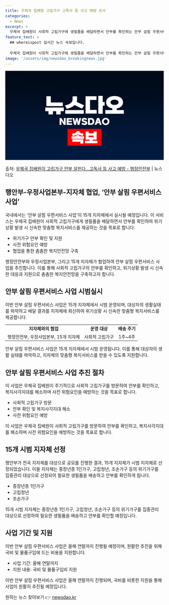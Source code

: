 ```yaml
---
title: 우체국 집배원 고립가구 고독사 등 사고 예방 조사
categories:
  - News
excerpt: >
  우체국 집배원이 사회적 고립가구에 생필품을 배달하면서 안부를 확인하는 안부 살핌 우편서비스 사업이 15개 지…
feature_text: >
  ## whereispost 실시간 뉴스 속보입니다.

  우체국 집배원이 사회적 고립가구에 생필품을 배달하면서 안부를 확인하는 안부 살핌 우편서비스 사업이 15개 지…
image: '/assets/img/newsdao_breakingnews.jpg'
---
```


![뉴스다오 속보](/assets/img/newsdao_breakingnews.jpg)

<p>출처: <a href="https://newsdao.kr/3852" rel="dofollow">우체국 집배원이 고립가구 안부 살핀다…고독사 등 사고 예방 - 행정안전부</a> | 뉴스다오</p>

<h2 data-ke-size="size26">행안부-우정사업본부-지자체 협업, ‘안부 살핌 우편서비스 사업’</h2>

국내에서는 '안부 살핌 우편서비스 사업'이 15개 지자체에서 실시될 예정입니다. 이 서비스는 우체국 집배원이 사회적 고립가구에게 생필품을 배달하면서 안부를 확인하여 위기상황 발생 시 신속한 맞춤형 복지서비스를 제공하는 것을 목표로 합니다.

<ul>
  <li>위기가구 안부 확인 및 지원</li>
  <li>사전 위험요인 예방</li>
  <li>협업을 통한 촘촘한 복지안전망 구축</li>
</ul>

<p data-ke-size="size16">행정안전부와 우정사업본부, 그리고 15개 지자체가 협업하여 안부 살핌 우편서비스 사업을 추진합니다. 이를 통해 사회적 고립가구의 안부를 확인하고, 위기상황 발생 시 신속한 대응과 지원으로 촘촘한 복지안전망을 구축하고자 합니다.</p>

<h2 data-ke-size="size24">안부 살핌 우편서비스 사업 시범실시</h2>

이번 안부 살핌 우편서비스 사업은 15개 지자체에서 시범 운영되며, 대상자의 생활실태를 파악하고 배달 결과를 지자체에 회신하여 위기상황 시 신속한 맞춤형 복지서비스를 제공합니다.

<table style="width: 100%;">
  <tr>
    <td style="text-align: center; height: 17px;"><b>지자체와의 협업</b></td>
    <td style="text-align: center; height: 17px;"><b>운영 대상</b></td>
    <td style="text-align: center; height: 17px;"><b>배송 주기</b></td>
  </tr>
  <tr>
    <td style="text-align: center; height: 17px;">행정안전부, 우정사업본부, 15개 지자체</td>
    <td style="text-align: center; height: 17px;">사회적 고립가구</td>
    <td style="text-align: center; height: 17px;">1주~4주</td>
  </tr>
</table>

<p data-ke-size="size16">안부 살핌 우편서비스 사업은 15개 지자체에서 시범 운영됩니다. 이를 통해 대상자의 생활 실태를 파악하고, 지자체의 맞춤형 복지서비스를 받을 수 있도록 지원합니다.</p>

<h2 data-ke-size="size24">안부 살핌 우편서비스 사업 추진 절차</h2>

이 사업은 우체국 집배원이 주기적으로 사회적 고립가구를 방문하여 안부를 확인하고, 복지사각지대를 해소하며 사전 위험요인을 예방하는 것을 목표로 합니다.

<ul>
  <li>사회적 고립가구 방문</li>
  <li>안부 확인 및 복지사각지대 해소</li>
  <li>사전 위험요인 예방</li>
</ul>

<p data-ke-size="size16">이 사업은 우체국 집배원이 사회적 고립가구를 방문하여 안부를 확인하고, 복지사각지대를 해소하며 사전 위험요인을 예방하는 것을 목표로 합니다.</p>

<h2 data-ke-size="size24">15개 시범 지자체 선정</h2>

행안부가 전국 지자체를 대상으로 공모를 진행한 결과, 15개 지자체가 시범 지자체로 선정되었습니다. 이들 지자체는 중장년층 1인가구, 고립청년, 조손가구 등의 위기가구를 집중관리 대상으로 선정되어 필요한 생필품을 배송하고 안부를 확인하게 됩니다.

<ul>
  <li>중장년층 1인가구</li>
  <li>고립청년</li>
  <li>조손가구</li>
</ul>

<p data-ke-size="size16">15개 시범 지자체는 중장년층 1인가구, 고립청년, 조손가구 등의 위기가구를 집중관리 대상으로 선정하여 필요한 생필품을 배송하고 안부를 확인할 예정입니다.</p>

<h2 data-ke-size="size24">사업 기간 및 지원</h2>

이번 안부 살핌 우편서비스 사업은 올해 연말까지 진행될 예정이며, 원활한 추진을 위해 국비 및 물품구입에 드는 비용을 지원합니다.

<ul>
  <li>사업 기간: 올해 연말까지</li>
  <li>지원 내용: 국비 및 물품구입비 지원</li>
</ul>

<p data-ke-size="size16">이번 안부 살핌 우편서비스 사업은 올해 연말까지 진행되며, 국비를 비롯한 지원을 통해 사업이 원활히 추진될 예정입니다.</p> 

원하는 뉴스 찾아보기 👉 <a href="https://newsdao.kr" rel="dofollow">newsdao.kr</a>


